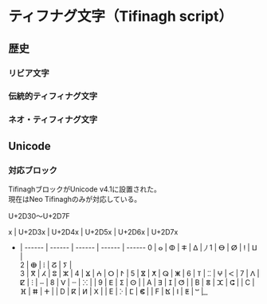 # ティフナグ文字（Tifinagh script）

## 歴史

### リビア文字
### 伝統的ティフィナグ文字
### ネオ・ティフィナグ文字

## Unicode

### 対応ブロック
TifinaghブロックがUnicode v4.1に設置された。<br>
現在はNeo Tifinaghのみが対応している。

U+2D30〜U+2D7F

x | U+2D3x | U+2D4x | U+2D5x | U+2D6x | U+2D7x
- | ------ | ------ | ------ | ------ | ------
0 | ⴰ | ⵀ | ⵐ | ⵠ | ⵰
1 | ⴱ | ⵁ | ⵑ | ⵡ |  
2 | ⴲ | ⵂ | ⵒ | ⵢ |  
3 | ⴳ | ⵃ | ⵓ | ⵣ |
4 | ⴴ | ⵄ | ⵔ | ⵤ |
5 | ⴵ | ⵅ | ⵕ | ⵥ |
6 | ⴶ | ⵆ | ⵖ | ⵦ |
7 | ⴷ | ⵇ | ⵗ | ⵧ |
8 | ⴸ | ⵈ | ⵘ |  |
9 | ⴹ | ⵉ | ⵙ |  |
A | ⴺ | ⵊ | ⵚ |  |
B | ⴻ | ⵋ | ⵛ |  |
C | ⴼ | ⵌ | ⵜ |  |
D | ⴽ | ⵍ | ⵝ |  |
E | ⴾ | ⵎ | ⵞ |  |
F | ⴿ | ⵏ | ⵟ | ⵯ | ⵿
